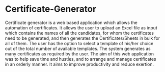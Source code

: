 # Certificate-Generator
Certificate generator is a web based application which allows the automation of certificates. It allows the user to upload an Excel file as input which contains the names of all the candidates, for whom the certificates need to be generated, and then generates the Certificates/Sheets in bulk for all of them. The user has the option to select a template of his/her choice out of the total number of available templates. The system generates as many certificates as required by the user. The aim of this web application was to help save time and hustles, and to arrange and manage certificates in an orderly manner. It aims to improve productivity and reduce exertion.

